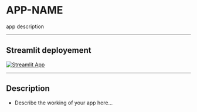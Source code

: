 # APP-NAME
app description
____________________________________
## Streamlit deployement

[![Streamlit App](https://static.streamlit.io/badges/streamlit_badge_black_white.svg)](https://siddhesh-agarwal-st-template-app-vi4rox.streamlitapp.com/)

____________________________________
## Description

- Describe the working of your app here...
